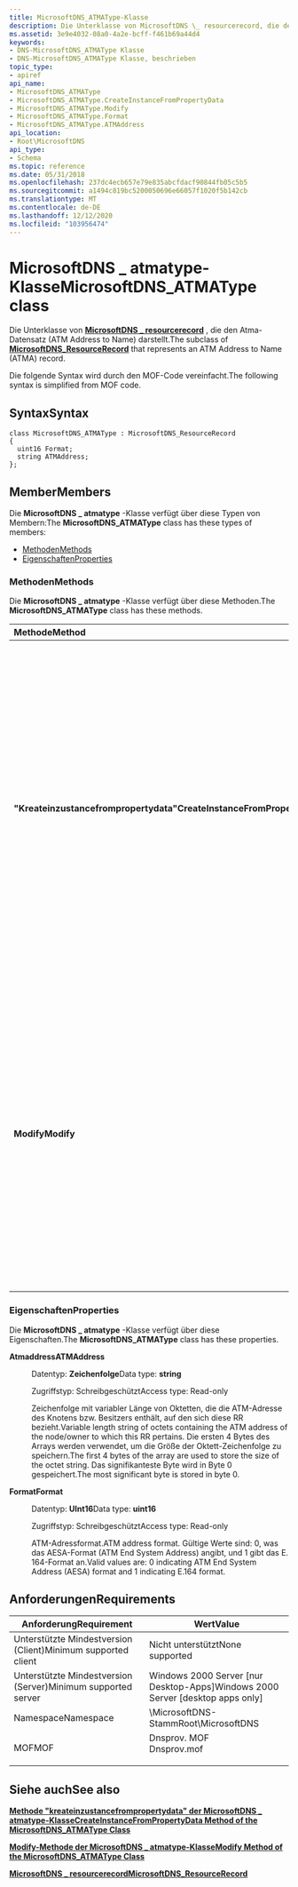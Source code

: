 ```yaml
---
title: MicrosoftDNS_ATMAType-Klasse
description: Die Unterklasse von MicrosoftDNS \_ resourcerecord, die den Atma-Datensatz (ATM Address to Name) darstellt.
ms.assetid: 3e9e4032-08a0-4a2e-bcff-f461b69a44d4
keywords:
- DNS-MicrosoftDNS_ATMAType Klasse
- DNS-MicrosoftDNS_ATMAType Klasse, beschrieben
topic_type:
- apiref
api_name:
- MicrosoftDNS_ATMAType
- MicrosoftDNS_ATMAType.CreateInstanceFromPropertyData
- MicrosoftDNS_ATMAType.Modify
- MicrosoftDNS_ATMAType.Format
- MicrosoftDNS_ATMAType.ATMAddress
api_location:
- Root\MicrosoftDNS
api_type:
- Schema
ms.topic: reference
ms.date: 05/31/2018
ms.openlocfilehash: 237dc4ecb657e79e835abcfdacf90844fb05c5b5
ms.sourcegitcommit: a1494c819bc5200050696e66057f1020f5b142cb
ms.translationtype: MT
ms.contentlocale: de-DE
ms.lasthandoff: 12/12/2020
ms.locfileid: "103956474"
---
```

# <a name="microsoftdns_atmatype-class"></a><span data-ttu-id="133ea-105">MicrosoftDNS \_ atmatype-Klasse</span><span class="sxs-lookup"><span data-stu-id="133ea-105">MicrosoftDNS\_ATMAType class</span></span>

<span data-ttu-id="133ea-106">Die Unterklasse von [**MicrosoftDNS \_ resourcerecord**](microsoftdns-resourcerecord.md) , die den Atma-Datensatz (ATM Address to Name) darstellt.</span><span class="sxs-lookup"><span data-stu-id="133ea-106">The subclass of [**MicrosoftDNS\_ResourceRecord**](microsoftdns-resourcerecord.md) that represents an ATM Address to Name (ATMA) record.</span></span>

<span data-ttu-id="133ea-107">Die folgende Syntax wird durch den MOF-Code vereinfacht.</span><span class="sxs-lookup"><span data-stu-id="133ea-107">The following syntax is simplified from MOF code.</span></span>

## <a name="syntax"></a><span data-ttu-id="133ea-108">Syntax</span><span class="sxs-lookup"><span data-stu-id="133ea-108">Syntax</span></span>

``` syntax
class MicrosoftDNS_ATMAType : MicrosoftDNS_ResourceRecord
{
  uint16 Format;
  string ATMAddress;
};
```

## <a name="members"></a><span data-ttu-id="133ea-109">Member</span><span class="sxs-lookup"><span data-stu-id="133ea-109">Members</span></span>

<span data-ttu-id="133ea-110">Die **MicrosoftDNS \_ atmatype** -Klasse verfügt über diese Typen von Membern:</span><span class="sxs-lookup"><span data-stu-id="133ea-110">The **MicrosoftDNS\_ATMAType** class has these types of members:</span></span>

-   [<span data-ttu-id="133ea-111">Methoden</span><span class="sxs-lookup"><span data-stu-id="133ea-111">Methods</span></span>](#methods)
-   [<span data-ttu-id="133ea-112">Eigenschaften</span><span class="sxs-lookup"><span data-stu-id="133ea-112">Properties</span></span>](#properties)

### <a name="methods"></a><span data-ttu-id="133ea-113">Methoden</span><span class="sxs-lookup"><span data-stu-id="133ea-113">Methods</span></span>

<span data-ttu-id="133ea-114">Die **MicrosoftDNS \_ atmatype** -Klasse verfügt über diese Methoden.</span><span class="sxs-lookup"><span data-stu-id="133ea-114">The **MicrosoftDNS\_ATMAType** class has these methods.</span></span>



| <span data-ttu-id="133ea-115">Methode</span><span class="sxs-lookup"><span data-stu-id="133ea-115">Method</span></span>                             | <span data-ttu-id="133ea-116">BESCHREIBUNG</span><span class="sxs-lookup"><span data-stu-id="133ea-116">Description</span></span>                                                                                                                                                                                                                                                                                                                                        |
|:-----------------------------------|:---------------------------------------------------------------------------------------------------------------------------------------------------------------------------------------------------------------------------------------------------------------------------------------------------------------------------------------------------|
| <span data-ttu-id="133ea-117">**"Kreateinzustancefrompropertydata"**</span><span class="sxs-lookup"><span data-stu-id="133ea-117">**CreateInstanceFromPropertyData**</span></span> | <span data-ttu-id="133ea-118">Instanziiert einen Atma-Ressourcen Eintrag auf der Grundlage der Daten in den Eingabe Parametern der Methode: dem DNS-Server Namen des Datensatzes, dem Container Namen, dem Besitzer/Knoten Namen, der Klasse (Standard = in), dem Wert für die Gültigkeitsdauer und dem ATM-Format und der Adresse.</span><span class="sxs-lookup"><span data-stu-id="133ea-118">Instantiates an ATMA Resource Record based on the data in the method's input parameters: the record's DNS Server Name, Container Name, Owner/Node Name, class (default = IN), time-to-live value, and ATM format and address.</span></span> <span data-ttu-id="133ea-119">Gibt einen Verweis auf das neue-Objekt als Ausgabeparameter zurück.</span><span class="sxs-lookup"><span data-stu-id="133ea-119">Returns a reference to the new object as an output parameter.</span></span> <br/> <span data-ttu-id="133ea-120">Qualifizierer: implementiert, statisch</span><span class="sxs-lookup"><span data-stu-id="133ea-120">Qualifiers: Implemented, static</span></span><br/> |
| <span data-ttu-id="133ea-121">**Modify**</span><span class="sxs-lookup"><span data-stu-id="133ea-121">**Modify**</span></span>                         | <span data-ttu-id="133ea-122">Aktualisiert die TTL, das Format und die Atma-Adresse auf die Werte, die als Eingabeparameter dieser Methode angegeben sind.</span><span class="sxs-lookup"><span data-stu-id="133ea-122">Updates the TTL, Format and ATMA Address to the values specified as the input parameters of this method.</span></span> <span data-ttu-id="133ea-123">Wenn kein neuer Wert für einen Parameter angegeben wird, wird der aktuelle Wert für den Parameter nicht geändert.</span><span class="sxs-lookup"><span data-stu-id="133ea-123">If a new value for a parameter is not specified, the current value for the parameter is not changed.</span></span> <span data-ttu-id="133ea-124">Die-Methode gibt einen Verweis auf das geänderte-Objekt als Output-Parameter zurück.</span><span class="sxs-lookup"><span data-stu-id="133ea-124">The method returns a reference to the modified object as an output parameter.</span></span> <br/> <span data-ttu-id="133ea-125">Qualifizierer: Implementiert</span><span class="sxs-lookup"><span data-stu-id="133ea-125">Qualifiers: Implemented</span></span><br/>         |



 

### <a name="properties"></a><span data-ttu-id="133ea-126">Eigenschaften</span><span class="sxs-lookup"><span data-stu-id="133ea-126">Properties</span></span>

<span data-ttu-id="133ea-127">Die **MicrosoftDNS \_ atmatype** -Klasse verfügt über diese Eigenschaften.</span><span class="sxs-lookup"><span data-stu-id="133ea-127">The **MicrosoftDNS\_ATMAType** class has these properties.</span></span>

<dl> <dt>

<span data-ttu-id="133ea-128">**Atmaddress**</span><span class="sxs-lookup"><span data-stu-id="133ea-128">**ATMAddress**</span></span>
</dt> <dd> <dl> <dt>

<span data-ttu-id="133ea-129">Datentyp: **Zeichenfolge**</span><span class="sxs-lookup"><span data-stu-id="133ea-129">Data type: **string**</span></span>
</dt> <dt>

<span data-ttu-id="133ea-130">Zugriffstyp: Schreibgeschützt</span><span class="sxs-lookup"><span data-stu-id="133ea-130">Access type: Read-only</span></span>
</dt> </dl>

<span data-ttu-id="133ea-131">Zeichenfolge mit variabler Länge von Oktetten, die die ATM-Adresse des Knotens bzw. Besitzers enthält, auf den sich diese RR bezieht.</span><span class="sxs-lookup"><span data-stu-id="133ea-131">Variable length string of octets containing the ATM address of the node/owner to which this RR pertains.</span></span> <span data-ttu-id="133ea-132">Die ersten 4 Bytes des Arrays werden verwendet, um die Größe der Oktett-Zeichenfolge zu speichern.</span><span class="sxs-lookup"><span data-stu-id="133ea-132">The first 4 bytes of the array are used to store the size of the octet string.</span></span> <span data-ttu-id="133ea-133">Das signifikanteste Byte wird in Byte 0 gespeichert.</span><span class="sxs-lookup"><span data-stu-id="133ea-133">The most significant byte is stored in byte 0.</span></span>

</dd> <dt>

<span data-ttu-id="133ea-134">**Format**</span><span class="sxs-lookup"><span data-stu-id="133ea-134">**Format**</span></span>
</dt> <dd> <dl> <dt>

<span data-ttu-id="133ea-135">Datentyp: **UInt16**</span><span class="sxs-lookup"><span data-stu-id="133ea-135">Data type: **uint16**</span></span>
</dt> <dt>

<span data-ttu-id="133ea-136">Zugriffstyp: Schreibgeschützt</span><span class="sxs-lookup"><span data-stu-id="133ea-136">Access type: Read-only</span></span>
</dt> </dl>

<span data-ttu-id="133ea-137">ATM-Adressformat.</span><span class="sxs-lookup"><span data-stu-id="133ea-137">ATM address format.</span></span> <span data-ttu-id="133ea-138">Gültige Werte sind: 0, was das AESA-Format (ATM End System Address) angibt, und 1 gibt das E. 164-Format an.</span><span class="sxs-lookup"><span data-stu-id="133ea-138">Valid values are: 0 indicating ATM End System Address (AESA) format and 1 indicating E.164 format.</span></span>

</dd> </dl>

## <a name="requirements"></a><span data-ttu-id="133ea-139">Anforderungen</span><span class="sxs-lookup"><span data-stu-id="133ea-139">Requirements</span></span>



| <span data-ttu-id="133ea-140">Anforderung</span><span class="sxs-lookup"><span data-stu-id="133ea-140">Requirement</span></span> | <span data-ttu-id="133ea-141">Wert</span><span class="sxs-lookup"><span data-stu-id="133ea-141">Value</span></span> |
|-------------------------------------|----------------------------------------------------------------------------------------|
| <span data-ttu-id="133ea-142">Unterstützte Mindestversion (Client)</span><span class="sxs-lookup"><span data-stu-id="133ea-142">Minimum supported client</span></span><br/> | <span data-ttu-id="133ea-143">Nicht unterstützt</span><span class="sxs-lookup"><span data-stu-id="133ea-143">None supported</span></span><br/>                                                              |
| <span data-ttu-id="133ea-144">Unterstützte Mindestversion (Server)</span><span class="sxs-lookup"><span data-stu-id="133ea-144">Minimum supported server</span></span><br/> | <span data-ttu-id="133ea-145">Windows 2000 Server \[nur Desktop-Apps\]</span><span class="sxs-lookup"><span data-stu-id="133ea-145">Windows 2000 Server \[desktop apps only\]</span></span><br/>                                   |
| <span data-ttu-id="133ea-146">Namespace</span><span class="sxs-lookup"><span data-stu-id="133ea-146">Namespace</span></span><br/>                | <span data-ttu-id="133ea-147">\\MicrosoftDNS-Stamm</span><span class="sxs-lookup"><span data-stu-id="133ea-147">Root\\MicrosoftDNS</span></span><br/>                                                          |
| <span data-ttu-id="133ea-148">MOF</span><span class="sxs-lookup"><span data-stu-id="133ea-148">MOF</span></span><br/>                      | <dl> <span data-ttu-id="133ea-149"><dt>Dnsprov. MOF</dt></span><span class="sxs-lookup"><span data-stu-id="133ea-149"><dt>Dnsprov.mof</dt></span></span> </dl> |



## <a name="see-also"></a><span data-ttu-id="133ea-150">Siehe auch</span><span class="sxs-lookup"><span data-stu-id="133ea-150">See also</span></span>

<dl> <dt>

[<span data-ttu-id="133ea-151">**Methode "kreateinzustancefrompropertydata" der MicrosoftDNS \_ atmatype-Klasse**</span><span class="sxs-lookup"><span data-stu-id="133ea-151">**CreateInstanceFromPropertyData Method of the MicrosoftDNS\_ATMAType Class**</span></span>](microsoftdns-atmatype-createinstancefrompropertydata.md)
</dt> <dt>

[<span data-ttu-id="133ea-152">**Modify-Methode der MicrosoftDNS \_ atmatype-Klasse**</span><span class="sxs-lookup"><span data-stu-id="133ea-152">**Modify Method of the MicrosoftDNS\_ATMAType Class**</span></span>](microsoftdns-atmatype-modify.md)
</dt> <dt>

[<span data-ttu-id="133ea-153">**MicrosoftDNS \_ resourcerecord**</span><span class="sxs-lookup"><span data-stu-id="133ea-153">**MicrosoftDNS\_ResourceRecord**</span></span>](microsoftdns-resourcerecord.md)
</dt> </dl>

 

 






